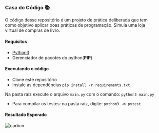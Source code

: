 ### Casa do Código :books:

O código desse repositório é um projeto de prática deliberada que tem como objetivo aplicar boas práticas de programação. Simula uma loja virtual de compras de livro. 

#### Requisitos

- [Python3](https://www.python.org/downloads/)
- Gerenciador de pacotes do python(**PIP**)

#### Executando o código

- Clone este repositório
- Instale as dependências
  `pip install -r requirements.txt`

Na pasta raiz execute o arquivo `main.py` com o comando:
`python3 main.py`

- Para compilar os testes: na pasta raiz, digite: `python3 -m pytest`

#### Resultado Esperado

![carbon](https://user-images.githubusercontent.com/41811634/82604118-2c585500-9b8a-11ea-90d9-fba6b991ff1a.png)
